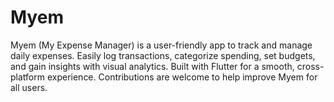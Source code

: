# Myem
Myem (My Expense Manager) is a user-friendly app to track and manage daily expenses. Easily log transactions, categorize spending, set budgets, and gain insights with visual analytics. Built with Flutter for a smooth, cross-platform experience. Contributions are welcome to help improve Myem for all users.
